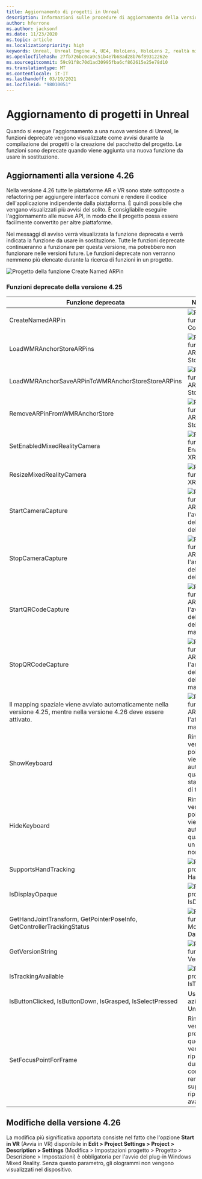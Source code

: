 ```yaml
---
title: Aggiornamento di progetti in Unreal
description: Informazioni sulle procedure di aggiornamento della versione, sulle modifiche alle API e sulle deprecazioni per i progetti Unreal.
author: hferrone
ms.author: jacksonf
ms.date: 11/23/2020
ms.topic: article
ms.localizationpriority: high
keywords: Unreal, Unreal Engine 4, UE4, HoloLens, HoloLens 2, realtà mista, sviluppo, documentazione, guide, funzionalità, visore VR realtà mista, visore VR di windows mixed reality, visore VR per realtà virtuale, porting, aggiornamento
ms.openlocfilehash: 27fb726bc0ca9c51b4e7b68ad28b76f89312262e
ms.sourcegitcommit: 59c91f8c70d1ad30995fba6cf862615e25e78d10
ms.translationtype: MT
ms.contentlocale: it-IT
ms.lasthandoff: 03/19/2021
ms.locfileid: "98010051"
---
```

# <a name="upgrading-projects-in-unreal"></a>Aggiornamento di progetti in Unreal

Quando si esegue l'aggiornamento a una nuova versione di Unreal, le funzioni deprecate vengono visualizzate come avvisi durante la compilazione dei progetti o la creazione del pacchetto del progetto.  Le funzioni sono deprecate quando viene aggiunta una nuova funzione da usare in sostituzione. 

## <a name="426-upgrades"></a>Aggiornamenti alla versione 4.26
 
Nella versione 4.26 tutte le piattaforme AR e VR sono state sottoposte a refactoring per aggiungere interfacce comuni e rendere il codice dell'applicazione indipendente dalla piattaforma. È quindi possibile che vengano visualizzati più avvisi del solito.  È consigliabile eseguire l'aggiornamento alle nuove API, in modo che il progetto possa essere facilmente convertito per altre piattaforme.

Nei messaggi di avviso verrà visualizzata la funzione deprecata e verrà indicata la funzione da usare in sostituzione.  Tutte le funzioni deprecate continueranno a funzionare per questa versione, ma potrebbero non funzionare nelle versioni future.  Le funzioni deprecate non verranno nemmeno più elencate durante la ricerca di funzioni in un progetto.

![Progetto della funzione Create Named ARPin](images/unreal-porting-img-01.png)

### <a name="425-deprecations"></a>Funzioni deprecate della versione 4.25

| Funzione deprecata | Nuova funzione |
| --- | --- |
| CreateNamedARPin | ![Progetto della funzione Pin Component](images/unreal-porting-img-02.png) |
| LoadWMRAnchorStoreARPins | ![Progetto della funzione Load ARPins from Local Store](images/unreal-porting-img-03.png) |
| LoadWMRAnchorSaveARPinToWMRAnchorStoreStoreARPins | ![Progetto della funzione Save ARPin to Local Store](images/unreal-porting-img-04.png) |
| RemoveARPinFromWMRAnchorStore | ![Progetto della funzione Remove ARPin from Local Store](images/unreal-porting-img-05.png) |
| SetEnabledMixedRealityCamera | ![Progetto della funzione Set Enabled XRCamera](images/unreal-porting-img-06.png) |
| ResizeMixedRealityCamera | ![Progetto della funzione Resize XRCamera](images/unreal-porting-img-07.png) |
| StartCameraCapture | ![Progetto della funzione Toggle ARCapture per l'avvio dell'acquisizione della fotocamera](images/unreal-porting-img-08.png) |
| StopCameraCapture | ![Progetto della funzione Toggle ARCapture per l'arresto dell'acquisizione della fotocamera](images/unreal-porting-img-09.png) |
| StartQRCodeCapture | ![Progetto della funzione Toggle ARCapture per l'avvio dell'acquisizione del codice a matrice](images/unreal-porting-img-10.png) |
| StopQRCodeCapture | ![Progetto della funzione Toggle ARCapture per l'arresto dell'acquisizione del codice a matrice](images/unreal-porting-img-11.png) |
| Il mapping spaziale viene avviato automaticamente nella versione 4.25, mentre nella versione 4.26 deve essere attivato. | ![Progetto della funzione Toggle ARCapture per l'attivazione del mapping spaziale](images/unreal-porting-img-12.png) |
| ShowKeyboard | Rimossa nella versione 4.26 poiché la tastiera viene visualizzata automaticamente quando si attiva lo stato di un widget di testo. |
| HideKeyboard | Rimossa nella versione 4.26 poiché la tastiera viene nascosta automaticamente quando lo stato di un widget di testo non è più attivo. |
| SupportsHandTracking | ![Progetto della proprietà Supports Hand Tracking](images/unreal-porting-img-13.png) |
| IsDisplayOpaque | ![Progetto della proprietà IsDisplayOpaque](images/unreal-porting-img-14.png) |
| GetHandJointTransform, GetPointerPoseInfo, GetControllerTrackingStatus | ![Progetto della funzione Get Motion Controller Data](images/unreal-porting-img-15.png) |
| GetVersionString | ![Progetto della funzione Get Version String](images/unreal-porting-img-16.png) |
| IsTrackingAvailable | ![Progetto della proprietà IsTrackingAvailable](images/unreal-porting-img-17.png) |
| IsButtonClicked, IsButtonDown, IsGrasped, IsSelectPressed | Usare il sistema di azione di input di Unreal. |
| SetFocusPointForFrame | Rimossa nella versione 4.26.  In precedenza questa funzione veniva usata per la riproiezione durante la comunicazione remota, ora supportata dalla riproiezione avanzata. |

## <a name="426-changes"></a>Modifiche della versione 4.26

La modifica più significativa apportata consiste nel fatto che l'opzione **Start in VR** (Avvia in VR) disponibile in **Edit > Project Settings > Project > Description > Settings** (Modifica > Impostazioni progetto > Progetto > Descrizione > Impostazioni) è obbligatoria per l'avvio del plug-in Windows Mixed Reality. Senza questo parametro, gli ologrammi non vengono visualizzati nel dispositivo.
